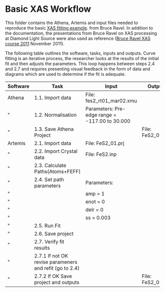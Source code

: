 # Basic XAS Workflow
This folder contains the Athena, Artemis and input files needed to reproduce the basic 
[XAS fitting example](https://github.com/bruceravel/XAS-Education/tree/master/Examples/FeS2).
from Bruce Ravel.
In addition to the documentation, the presentations from Bruce Ravel on XAS processing at Diamond
Light Source were also used as reference 
([Bruce Ravel XAS course 2011](https://www.diamond.ac.uk/Instruments/Spectroscopy/Techniques/XAS.html)
November 2011).

The following table outlines the software, tasks, inputs and outputs. Curve fitting is an iterative process,
the researcher looks at the results of the initial fit and then adjusts the parameters. This loop happens
between steps 2.4 and 2.7 and requires presenting visual feedback in the form of data and diagrams which are 
used to determine if the fit is adequate.



Software | Task                            | Input                                         | Output
-------  | -------------                   |-------------                                  | -----  
Athena   | 1.1. Import data                |File: fes2_rt01_mar02.xmu                      | 
  "      | 1.2. Normalisation              |Parameters: Pre-edge range = -117.00 to 30.000 |
  "      | 1.3. Save Athena Project        |                                               |File: FeS2_01.prj
Artemis  | 2.1. Import data                |File: FeS2_01.prj                              |
  "      | 2.2. Import Crystal data        |File: FeS2.inp                                 |
  " 	 | 2.3. Calculate Paths(Atoms+FEFF)||
  "		 | 2.4. Set path parameters        | Parameters:                                   |
  "		 |                                 |    amp  = 1                                   |
  "		 |                                 |    enot = 0                                   |
  "		 |                                 |    delr = 0                                   |
  "		 |                                 |    ss   = 0.003                               |
  "		 | 2.5. Run Fit                    |                                               |
  "		 | 2.6. Save project               ||
  "		 | 2.7. Verify fit results         ||
  "		 | 2.7.1 If not OK revise parameners and refit (go to 2.4)||
  "		 | 2.7.2 If OK Save project and outputs|                                           |File: FeS2_01.fpj
		 

